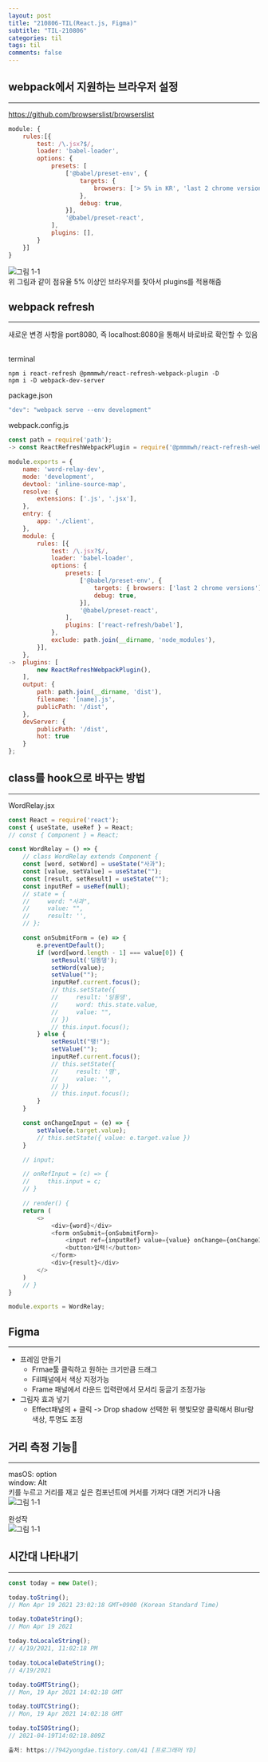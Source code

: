 ```yaml
---
layout: post
title: "210806-TIL(React.js, Figma)"
subtitle: "TIL-210806"
categories: til
tags: til
comments: false
---
```


## webpack에서 지원하는 브라우저 설정
---
<https://github.com/browserslist/browserslist>      
```javascript
module: {
    rules:[{
        test: /\.jsx?$/,
        loader: 'babel-loader',
        options: {
            presets: [
                ['@babel/preset-env', {
                    targets: {
                        browsers: ['> 5% in KR', 'last 2 chrome versions'],
                    },
                    debug: true,
                }],
                '@babel/preset-react',
            ],
            plugins: [],
        }
    }]
}
```
![그림 1-1](/assets/img/web/2021-08-06/1-1.png)  
위 그림과 같이 점유율 5% 이상인 브라우저를 찾아서 plugins를 적용해줌

## webpack refresh
---
새로운 변경 사항을 port8080, 즉 localhost:8080을 통해서 바로바로 확인할 수 있음     
<br/>  

terminal
```
npm i react-refresh @pmmmwh/react-refresh-webpack-plugin -D
npm i -D webpack-dev-server
```

package.json
```javascript
"dev": "webpack serve --env development"
```

webpack.config.js
```javascript
const path = require('path');
-> const ReactRefreshWebpackPlugin = require('@pmmmwh/react-refresh-webpack-plugin');

module.exports = {
    name: 'word-relay-dev',
    mode: 'development',
    devtool: 'inline-source-map',
    resolve: {
        extensions: ['.js', '.jsx'],
    },
    entry: {
        app: './client',
    },
    module: {
        rules: [{
            test: /\.jsx?$/,
            loader: 'babel-loader',
            options: {
                presets: [
                    ['@babel/preset-env', {
                        targets: { browsers: ['last 2 chrome versions'] },
                        debug: true,
                    }],
                    '@babel/preset-react',
                ],
                plugins: ['react-refresh/babel'],
            },
            exclude: path.join(__dirname, 'node_modules'),
        }],
    },
->  plugins: [
        new ReactRefreshWebpackPlugin(),
    ],
    output: {
        path: path.join(__dirname, 'dist'),
        filename: '[name].js',
        publicPath: '/dist',
    },
    devServer: {
        publicPath: '/dist',
        hot: true
    }
};
```

## class를 hook으로 바꾸는 방법
---
WordRelay.jsx
```javascript
const React = require('react');
const { useState, useRef } = React;
// const { Component } = React;

const WordRelay = () => {
    // class WordRelay extends Component {
    const [word, setWord] = useState("사과");
    const [value, setValue] = useState("");
    const [result, setResult] = useState("");
    const inputRef = useRef(null);
    // state = {
    //     word: "사과",
    //     value: "",
    //     result: '',
    // };

    const onSubmitForm = (e) => {
        e.preventDefault();
        if (word[word.length - 1] === value[0]) {
            setResult('딩동댕');
            setWord(value);
            setValue("");
            inputRef.current.focus();
            // this.setState({
            //     result: '딩동댕',
            //     word: this.state.value,
            //     value: "",
            // })
            // this.input.focus();
        } else {
            setResult("땡!");
            setValue("");
            inputRef.current.focus();
            // this.setState({
            //     result: '땡',
            //     value: '',
            // })
            // this.input.focus();
        }
    }

    const onChangeInput = (e) => {
        setValue(e.target.value);
        // this.setState({ value: e.target.value })
    }

    // input;

    // onRefInput = (c) => {
    //     this.input = c;
    // }

    // render() {
    return (
        <>
            <div>{word}</div>
            <form onSubmit={onSubmitForm}>
                <input ref={inputRef} value={value} onChange={onChangeInput} />
                <button>입력!</button>
            </form>
            <div>{result}</div>
        </>
    )
    // }
}

module.exports = WordRelay;
```


## Figma
---
- 프레임 만들기
    - Frmae툴 클릭하고 원하는 크기만큼 드래그     
    - Fill패널에서 색상 지정가능      
    - Frame 패널에서 라운드 입력란에서 모서리 둥글기 조정가능
- 그림자 효과 넣기
    - Effect패널의 + 클릭 -> Drop shadow 선택한 뒤 햇빛모양 클릭해서 Blur랑 색상, 투명도 조정

## 거리 측정 기능
---
masOS: option       
window: Alt     
키를 누르고 거리를 재고 싶은 컴포넌트에 커서를 가져다 대면 거리가 나옴      
![그림 1-1](/assets/img/web/2021-08-06/1-2.png)         

완성작      
![그림 1-1](/assets/img/web/2021-08-06/1-3.png)  

## 시간대 나타내기
---
```javascript
const today = new Date(); 

today.toString(); 
// Mon Apr 19 2021 23:02:18 GMT+0900 (Korean Standard Time) 

today.toDateString(); 
// Mon Apr 19 2021 

today.toLocaleString(); 
// 4/19/2021, 11:02:18 PM 

today.toLocaleDateString(); 
// 4/19/2021 

today.toGMTString(); 
// Mon, 19 Apr 2021 14:02:18 GMT 

today.toUTCString(); 
// Mon, 19 Apr 2021 14:02:18 GMT 

today.toISOString(); 
// 2021-04-19T14:02:18.809Z

출처: https://7942yongdae.tistory.com/41 [프로그래머 YD]
```